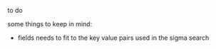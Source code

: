 to do

some things to keep in mind:
- fields needs to fit to the key value pairs used in the sigma search
